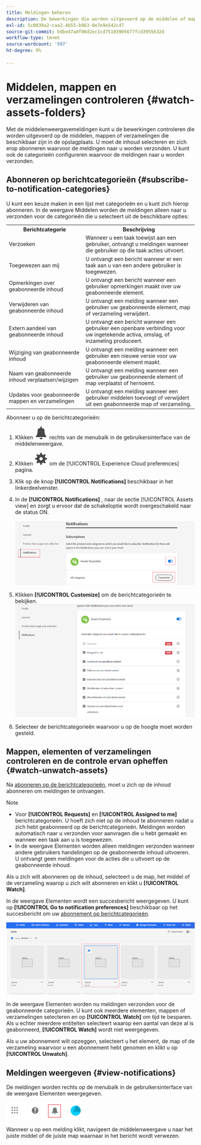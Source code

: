 ```yaml
---
title: Meldingen beheren
description: De bewerkingen die worden uitgevoerd op de middelen of mappen die beschikbaar zijn in de opslagplaats, controleren met behulp van de meldingen in de middelenweergave.
exl-id: 5c0039a2-caa2-4b55-b963-0e7e9e542c47
source-git-commit: bdbe47a8f06d2ec1cd75103905677fcd3955632d
workflow-type: tm+mt
source-wordcount: '597'
ht-degree: 0%

---
```


# Middelen, mappen en verzamelingen controleren {#watch-assets-folders}

Met de middelenweergavemeldingen kunt u de bewerkingen controleren die worden uitgevoerd op de middelen, mappen of verzamelingen die beschikbaar zijn in de opslagplaats. U moet de inhoud selecteren en zich erop abonneren waarvoor de meldingen naar u worden verzonden. U kunt ook de categorieën configureren waarvoor de meldingen naar u worden verzonden.

## Abonneren op berichtcategorieën {#subscribe-to-notification-categories}

U kunt een keuze maken in een lijst met categorieën en u kunt zich hierop abonneren. In de weergave Middelen worden de meldingen alleen naar u verzonden voor de categorieën die u selecteert uit de beschikbare opties:

<table>
    <tbody>
     <tr>
      <th><strong>Berichtcategorie</strong></th>
      <th><strong>Beschrijving</strong></th>
     </tr>
     <tr>
      <td>Verzoeken</td>
      <td>Wanneer u een taak toewijst aan een gebruiker, ontvangt u meldingen wanneer die gebruiker op die taak acties uitvoert.</td>
     </tr>
     <tr>
      <td>Toegewezen aan mij</td>
      <td>U ontvangt een bericht wanneer er een taak aan u van een andere gebruiker is toegewezen.</td>
     </tr>
     <tr>
      <td>Opmerkingen over geabonneerde inhoud</td>
      <td>U ontvangt een bericht wanneer een gebruiker opmerkingen maakt over uw geabonneerde element.</td>
     </tr>
     <tr>
      <td>Verwijderen van geabonneerde inhoud</td>
      <td>U ontvangt een melding wanneer een gebruiker uw geabonneerde element, map of verzameling verwijdert.</td>
     </tr>
     <tr>
      <td>Extern aandeel van geabonneerde inhoud</td>
      <td>U ontvangt een bericht wanneer een gebruiker een openbare verbinding voor uw ingetekende activa, omslag, of inzameling produceert.</td>
     </tr>
     <tr>
      <td>Wijziging van geabonneerde inhoud</td>
      <td>U ontvangt een melding wanneer een gebruiker een nieuwe versie voor uw geabonneerde element maakt.</td>
     </tr>
     <tr>
      <td>Naam van geabonneerde inhoud verplaatsen/wijzigen</td>
      <td>U ontvangt een melding wanneer een gebruiker uw geabonneerde element of map verplaatst of hernoemt.</td>
     </tr>
     <tr>
      <td>Updates voor geabonneerde mappen en verzamelingen</td>
      <td>U ontvangt een melding wanneer een gebruiker middelen toevoegt of verwijdert uit een geabonneerde map of verzameling.</td>
     </tr>    
    </tbody>
   </table>

Abonneer u op de berichtcategorieën:

1. Klikken ![belpictogram](assets/bell-icon.svg) rechts van de menubalk in de gebruikersinterface van de middelenweergave.

1. Klikken ![instellingenpictogram](assets/settings-icon.svg) om de [!UICONTROL Experience Cloud preferences] pagina.

1. Klik op de knop **[!UICONTROL Notifications]** beschikbaar in het linkerdeelvenster.

1. In de **[!UICONTROL Notifications]** , naar de sectie [!UICONTROL Assets view] en zorgt u ervoor dat de schakeloptie wordt overgeschakeld naar de status ON.

   ![Meldingen in middelenweergave](assets/enable-notifications.png)

1. Klikken **[!UICONTROL Customize]** om de berichtcategorieën te bekijken.
   ![Meldingen in middelenweergave](assets/enable-notification-categories.png)

1. Selecteer de berichtcategorieën waarvoor u op de hoogte moet worden gesteld.

## Mappen, elementen of verzamelingen controleren en de controle ervan opheffen {#watch-unwatch-assets}

Na [abonneren op de berichtcategorieën](#subscribe-to-notification-categories), moet u zich op de inhoud abonneren om meldingen te ontvangen.

>[!NOTE]
>
>* Voor **[!UICONTROL Requests]** en **[!UICONTROL Assigned to me]** berichtcategorieën. U hoeft zich niet op de inhoud te abonneren nadat u zich hebt geabonneerd op de berichtcategorieën. Meldingen worden automatisch naar u verzonden voor aanvragen die u hebt gemaakt en wanneer een taak aan u is toegewezen.
>* In de weergave Elementen worden alleen meldingen verzonden wanneer andere gebruikers handelingen op de geabonneerde inhoud uitvoeren. U ontvangt geen meldingen voor de acties die u uitvoert op de geabonneerde inhoud.

Als u zich wilt abonneren op de inhoud, selecteert u de map, het middel of de verzameling waarop u zich wilt abonneren en klikt u **[!UICONTROL Watch]**.

In de weergave Elementen wordt een succesbericht weergegeven. U kunt op **[!UICONTROL Go to notification preferences]** beschikbaar op het succesbericht om uw [abonnement op berichtcategorieën](#subscribe-to-notification-categories).

![Meldingen in middelenweergave](assets/watch-assets.png)

In de weergave Elementen worden nu meldingen verzonden voor de geabonneerde categorieën. U kunt ook meerdere elementen, mappen of verzamelingen selecteren en op **[!UICONTROL Watch]** om tijd te besparen. Als u echter meerdere entiteiten selecteert waarop een aantal van deze al is geabonneerd, **[!UICONTROL Watch]** wordt niet weergegeven.

Als u uw abonnement wilt opzeggen, selecteert u het element, de map of de verzameling waarvoor u een abonnement hebt genomen en klikt u op **[!UICONTROL Unwatch]**.

## Meldingen weergeven {#view-notifications}

De meldingen worden rechts op de menubalk in de gebruikersinterface van de weergave Elementen weergegeven.

![Meldingen in middelenweergave](assets/notifications-assets-essentials.png)

Wanneer u op een melding klikt, navigeert de middelenweergave u naar het juiste middel of de juiste map waarnaar in het bericht wordt verwezen.
